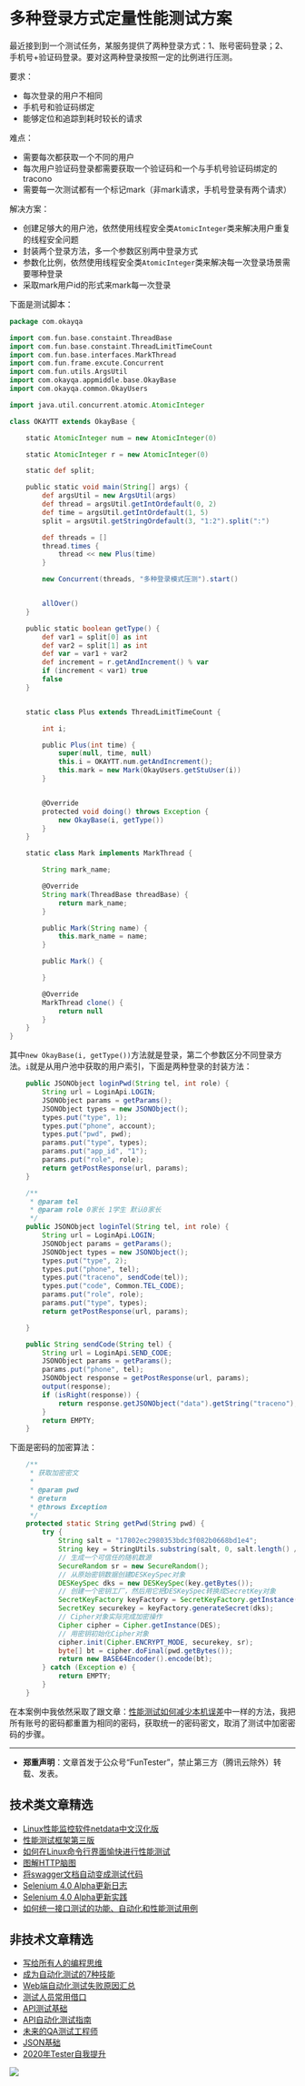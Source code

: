 # 多种登录方式定量性能测试方案


最近接到到一个测试任务，某服务提供了两种登录方式：1、账号密码登录；2、手机号+验证码登录。要对这两种登录按照一定的比例进行压测。

要求：
* 每次登录的用户不相同
* 手机号和验证码绑定
* 能够定位和追踪到耗时较长的请求

难点：
* 需要每次都获取一个不同的用户
* 每次用户验证码登录都需要获取一个验证码和一个与手机号验证码绑定的tracono
* 需要每一次测试都有一个标记mark（非mark请求，手机号登录有两个请求）

解决方案：
* 创建足够大的用户池，依然使用线程安全类`AtomicInteger`类来解决用户重复的线程安全问题
* 封装两个登录方法，多一个参数区别两中登录方式
* 参数化比例，依然使用线程安全类`AtomicInteger`类来解决每一次登录场景需要哪种登录
* 采取mark用户id的形式来mark每一次登录

下面是测试脚本：


```Groovy
package com.okayqa

import com.fun.base.constaint.ThreadBase
import com.fun.base.constaint.ThreadLimitTimeCount
import com.fun.base.interfaces.MarkThread
import com.fun.frame.excute.Concurrent
import com.fun.utils.ArgsUtil
import com.okayqa.appmiddle.base.OkayBase
import com.okayqa.common.OkayUsers

import java.util.concurrent.atomic.AtomicInteger

class OKAYTT extends OkayBase {

    static AtomicInteger num = new AtomicInteger(0)

    static AtomicInteger r = new AtomicInteger(0)

    static def split;

    public static void main(String[] args) {
        def argsUtil = new ArgsUtil(args)
        def thread = argsUtil.getIntOrdefault(0, 2)
        def time = argsUtil.getIntOrdefault(1, 5)
        split = argsUtil.getStringOrdefault(3, "1:2").split(":")

        def threads = []
        thread.times {
            thread << new Plus(time)
        }

        new Concurrent(threads, "多种登录模式压测").start()


        allOver()
    }

    public static boolean getType() {
        def var1 = split[0] as int
        def var2 = split[1] as int
        def var = var1 + var2
        def increment = r.getAndIncrement() % var
        if (increment < var1) true
        false
    }


    static class Plus extends ThreadLimitTimeCount {

        int i;

        public Plus(int time) {
            super(null, time, null)
            this.i = OKAYTT.num.getAndIncrement();
            this.mark = new Mark(OkayUsers.getStuUser(i))
        }


        @Override
        protected void doing() throws Exception {
            new OkayBase(i, getType())
        }
    }

    static class Mark implements MarkThread {

        String mark_name;

        @Override
        String mark(ThreadBase threadBase) {
            return mark_name;
        }

        public Mark(String name) {
            this.mark_name = name;
        }

        public Mark() {

        }

        @Override
        MarkThread clone() {
            return null
        }
    }
}

```

其中`new OkayBase(i, getType())`方法就是登录，第二个参数区分不同登录方法。`i`就是从用户池中获取的用户索引，下面是两种登录的封装方法：


```Java
    public JSONObject loginPwd(String tel, int role) {
        String url = LoginApi.LOGIN;
        JSONObject params = getParams();
        JSONObject types = new JSONObject();
        types.put("type", 1);
        types.put("phone", account);
        types.put("pwd", pwd);
        params.put("type", types);
        params.put("app_id", "1");
        params.put("role", role);
        return getPostResponse(url, params);
    }

    /**
     * @param tel
     * @param role 0家长 1学生 默认0家长
     */
    public JSONObject loginTel(String tel, int role) {
        String url = LoginApi.LOGIN;
        JSONObject params = getParams();
        JSONObject types = new JSONObject();
        types.put("type", 2);
        types.put("phone", tel);
        types.put("traceno", sendCode(tel));
        types.put("code", Common.TEL_CODE);
        params.put("role", role);
        params.put("type", types);
        return getPostResponse(url, params);

    }

    public String sendCode(String tel) {
        String url = LoginApi.SEND_CODE;
        JSONObject params = getParams();
        params.put("phone", tel);
        JSONObject response = getPostResponse(url, params);
        output(response);
        if (isRight(response)) {
            return response.getJSONObject("data").getString("traceno");
        }
        return EMPTY;
    }
```

下面是密码的加密算法：

```Java
    /**
     * 获取加密密文
     *
     * @param pwd
     * @return
     * @throws Exception
     */
    protected static String getPwd(String pwd) {
        try {
            String salt = "17802ec2980353bdc3f082b0668bd1e4";
            String key = StringUtils.substring(salt, 0, salt.length() / 8 * 8);
            // 生成一个可信任的随机数源
            SecureRandom sr = new SecureRandom();
            // 从原始密钥数据创建DESKeySpec对象
            DESKeySpec dks = new DESKeySpec(key.getBytes());
            // 创建一个密钥工厂，然后用它把DESKeySpec转换成SecretKey对象
            SecretKeyFactory keyFactory = SecretKeyFactory.getInstance(DES);
            SecretKey securekey = keyFactory.generateSecret(dks);
            // Cipher对象实际完成加密操作
            Cipher cipher = Cipher.getInstance(DES);
            // 用密钥初始化Cipher对象
            cipher.init(Cipher.ENCRYPT_MODE, securekey, sr);
            byte[] bt = cipher.doFinal(pwd.getBytes());
            return new BASE64Encoder().encode(bt);
        } catch (Exception e) {
            return EMPTY;
        }
    }
```

在本案例中我依然采取了跟文章：[性能测试如何减少本机误差](https://mp.weixin.qq.com/s/S6b_wwSowVolp1Uu6sEIOA)中一样的方法，我把所有账号的密码都重置为相同的密码，获取统一的密码密文，取消了测试中加密密码的步骤。

---
* **郑重声明**：文章首发于公众号“FunTester”，禁止第三方（腾讯云除外）转载、发表。

## 技术类文章精选

- [Linux性能监控软件netdata中文汉化版](https://mp.weixin.qq.com/s/fdXtK-5WwKnxjLZdyg6-nA)
- [性能测试框架第三版](https://mp.weixin.qq.com/s/Mk3PoH7oJX7baFmbeLtl_w)
- [如何在Linux命令行界面愉快进行性能测试](https://mp.weixin.qq.com/s/fwGqBe1SpA2V0lPfAOd04Q)
- [图解HTTP脑图](https://mp.weixin.qq.com/s/100Vm8FVEuXs0x6rDGTipw)
- [将swagger文档自动变成测试代码](https://mp.weixin.qq.com/s/SY8mVenj0zMe5b47GS9VSQ)
- [Selenium 4.0 Alpha更新日志](https://mp.weixin.qq.com/s/tU7sm-pcbpRNwDU9D3OVTQ)
- [Selenium 4.0 Alpha更新实践](https://mp.weixin.qq.com/s/yT9wpO5o5aWBUus494TIHw)
- [如何统一接口测试的功能、自动化和性能测试用例](https://mp.weixin.qq.com/s/1xqtXNVw7BdUa03nVcsMTg)

## 非技术文章精选

- [写给所有人的编程思维](https://mp.weixin.qq.com/s/Oj33UCnYfbUgzsBzEm2GPQ)
- [成为自动化测试的7种技能](https://mp.weixin.qq.com/s/e-HAGMO0JLR7VBBWLvk0dQ)
- [Web端自动化测试失败原因汇总](https://mp.weixin.qq.com/s/qzFth-Q9e8MTms1M8L5TyA)
- [测试人员常用借口](https://mp.weixin.qq.com/s/0k_Ciud2sOpRb5PPiVzECw)
- [API测试基础](https://mp.weixin.qq.com/s/bkbUEa9CF21xMYSlhPcULw)
- [API自动化测试指南](https://mp.weixin.qq.com/s/uy_Vn_ZVUEu3YAI1gW2T_A)
- [未来的QA测试工程师](https://mp.weixin.qq.com/s/ngL4sbEjZm7OFAyyWyQ3nQ)
- [JSON基础](https://mp.weixin.qq.com/s/tnQmAFfFbRloYp8J9TYurw)
- [2020年Tester自我提升](https://mp.weixin.qq.com/s/vuhUp85_6Sbg6ReAN3TTSQ)

![](https://mmbiz.qpic.cn/mmbiz_png/13eN86FKXzCxr0Sa2MXpNKicZE024zJm7vIAFRC09bPV9iaMer9Ncq8xppcYF73sDHbrG2iaBtRqCFibdckDTcojKg/640?wx_fmt=png&tp=webp&wxfrom=5&wx_lazy=1&wx_co=1)